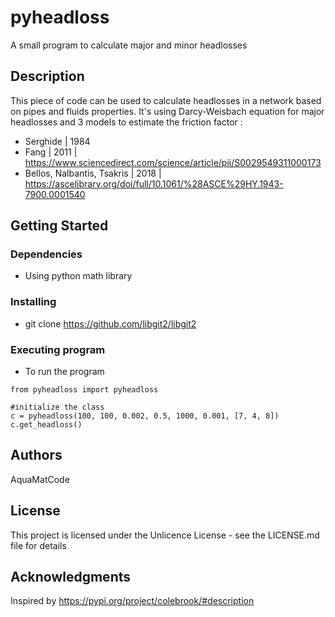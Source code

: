 # pyheadloss

A small program to calculate major and minor headlosses

## Description

This piece of code can be used to calculate headlosses in a network based on pipes and fluids properties.
It's using Darcy-Weisbach equation for major headlosses and 3 models to estimate the friction factor :
- Serghide | 1984
- Fang | 2011 | https://www.sciencedirect.com/science/article/pii/S0029549311000173
- Bellos, Nalbantis, Tsakris | 2018 | https://ascelibrary.org/doi/full/10.1061/%28ASCE%29HY.1943-7900.0001540

## Getting Started

### Dependencies

* Using python math library

### Installing

* git clone https://github.com/libgit2/libgit2

### Executing program

* To run the program
```
from pyheadloss import pyheadloss

#initialize the class
c = pyheadloss(100, 100, 0.002, 0.5, 1000, 0.001, [7, 4, 8])
c.get_headloss()
```

## Authors

AquaMatCode

## License

This project is licensed under the Unlicence License - see the LICENSE.md file for details

## Acknowledgments

Inspired by https://pypi.org/project/colebrook/#description
